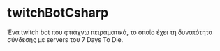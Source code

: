 # twitchBotCsharp

Ένα twitch bot που φτιάχνω πειραματικά, το οποίο έχει τη δυνατότητα σύνδεσης με servers του 7 Days To Die.
